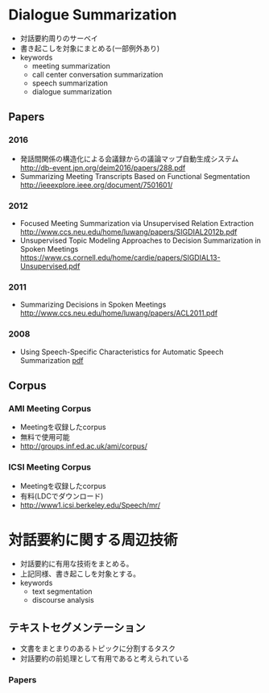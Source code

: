 # Dialogue Summarization
- 対話要約周りのサーベイ
- 書き起こしを対象にまとめる(一部例外あり)
- keywords
  - meeting summarization
  - call center conversation summarization
  - speech summarization
  - dialogue summarization

## Papers
### 2016
- 発話間関係の構造化による会議録からの議論マップ自動生成システム  
http://db-event.jpn.org/deim2016/papers/288.pdf
- Summarizing Meeting Transcripts Based on Functional Segmentation  
http://ieeexplore.ieee.org/document/7501601/

### 


### 2012
- Focused Meeting Summarization via Unsupervised Relation Extraction  
http://www.ccs.neu.edu/home/luwang/papers/SIGDIAL2012b.pdf
- Unsupervised Topic Modeling Approaches to Decision Summarization in Spoken Meetings  
https://www.cs.cornell.edu/home/cardie/papers/SIGDIAL13-Unsupervised.pdf


### 2011
- Summarizing Decisions in Spoken Meetings  
http://www.ccs.neu.edu/home/luwang/papers/ACL2011.pdf


### 2008
- Using Speech-Specific Characteristics for Automatic Speech Summarization
[pdf](http://www.ufv.ca/media/assets/computer-information-systems/gabriel-murray/publications/murray-thesis.pdf)

## Corpus
### AMI Meeting Corpus
- Meetingを収録したcorpus
- 無料で使用可能
- http://groups.inf.ed.ac.uk/ami/corpus/

### ICSI Meeting Corpus
- Meetingを収録したcorpus
- 有料(LDCでダウンロード)
- http://www1.icsi.berkeley.edu/Speech/mr/


# 対話要約に関する周辺技術
- 対話要約に有用な技術をまとめる。
- 上記同様、書き起こしを対象とする。
- keywords
  - text segmentation
  - discourse analysis

## テキストセグメンテーション
- 文書をまとまりのあるトピックに分割するタスク
- 対話要約の前処理として有用であると考えられている

### Papers
